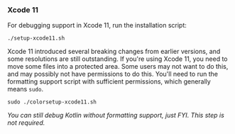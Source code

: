 ### Xcode 11

For debugging support in Xcode 11, run the installation script:

```
./setup-xcode11.sh
```

Xcode 11 introduced several breaking changes from earlier versions, and some resolutions are still outstanding. If you're using Xcode 11, you need to move some files into a protected area. Some users may not want to do this, and may possibly not have permissions to do this. You'll need to run the formatting support script with sufficient permissions, which generally means `sudo`.

```
sudo ./colorsetup-xcode11.sh
```

*You can still debug Kotlin without formatting support, just FYI. This step is not required.*